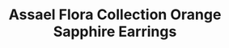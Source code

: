 ---
title: Assael Flora Collection Orange Sapphire Earrings
description: |
  Abstracted, dimensional Pave petals fan towards a perfect Akoya Pearl center in these striking statement earrings.
specs: |
  8.10 mm Akoya Cultured Pearls with 10.67 carats of Orange Sapphires, set in 18K Yellow Gold and Titanium.
images:
  - /uploads/assael-flora-collection-orange-sapphire-earrings.png
_category:
order: 1
tags:
  - earrings
---